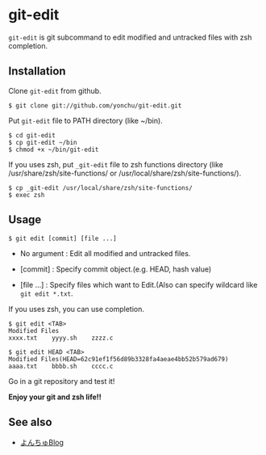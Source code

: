 # git-edit

`git-edit` is git subcommand to edit modified and untracked files with zsh completion.

## Installation

Clone `git-edit` from github.

```shell
$ git clone git://github.com/yonchu/git-edit.git
```

Put `git-edit` file to PATH directory (like ~/bin).

```shell
$ cd git-edit
$ cp git-edit ~/bin
$ chmod +x ~/bin/git-edit
```

If you uses zsh, put `_git-edit` file to zsh functions directory (like /usr/share/zsh/site-functions/ or /usr/local/share/zsh/site-functions/).

```shell
$ cp _git-edit /usr/local/share/zsh/site-functions/
$ exec zsh
```

## Usage

```shell
$ git edit [commit] [file ...]
```
- No argument : Edit all modified and untracked files.

- [commit] : Specify commit object.(e.g. HEAD, hash value)

- [file ...] : Specify files which want to Edit.(Also can specify wildcard like `git edit *.txt`.


If you uses zsh, you can use completion.

```shell
$ git edit <TAB>
Modified Files
xxxx.txt    yyyy.sh    zzzz.c

$ git edit HEAD <TAB>
Modified Files(HEAD=62c91ef1f56d89b3328fa4aeae4bb52b579ad679)
aaaa.txt    bbbb.sh    cccc.c
```
Go in a git repository and test it!

**Enjoy your git and zsh life!!**


See also
---------------

* [よんちゅBlog](http://yonchu.hatenablog.com/)
